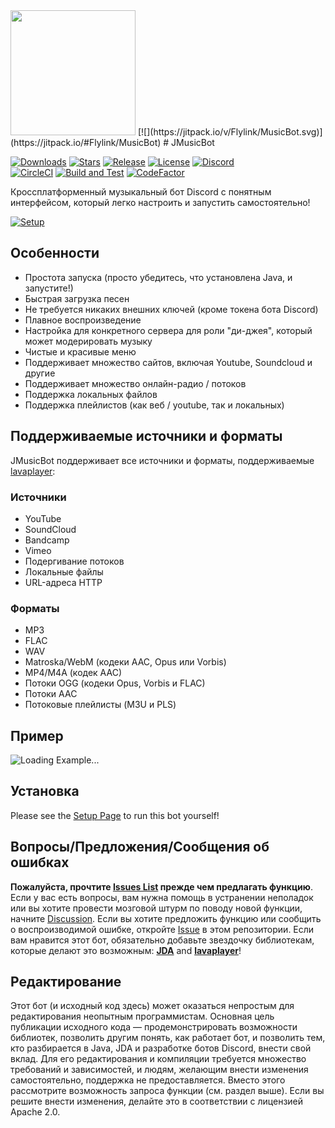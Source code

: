 <img src="https://i.imgur.com/zrE80HY.png" height="200" width="200" alt="">
[![](https://jitpack.io/v/Flylink/MusicBot.svg)](https://jitpack.io/#Flylink/MusicBot)
# JMusicBot

[![Downloads](https://img.shields.io/github/downloads/jagrosh/MusicBot/total.svg)](https://github.com/jagrosh/MusicBot/releases/latest)
[![Stars](https://img.shields.io/github/stars/jagrosh/MusicBot.svg)](https://github.com/jagrosh/MusicBot/stargazers)
[![Release](https://img.shields.io/github/release/jagrosh/MusicBot.svg)](https://github.com/jagrosh/MusicBot/releases/latest)
[![License](https://img.shields.io/github/license/jagrosh/MusicBot.svg)](https://github.com/jagrosh/MusicBot/blob/master/LICENSE)
[![Discord](https://discordapp.com/api/guilds/147698382092238848/widget.png)](https://discord.gg/0p9LSGoRLu6Pet0k)<br>
[![CircleCI](https://dl.circleci.com/status-badge/img/gh/jagrosh/MusicBot/tree/master.svg?style=svg)](https://dl.circleci.com/status-badge/redirect/gh/jagrosh/MusicBot/tree/master)
[![Build and Test](https://github.com/jagrosh/MusicBot/actions/workflows/build-and-test.yml/badge.svg)](https://github.com/jagrosh/MusicBot/actions/workflows/build-and-test.yml)
[![CodeFactor](https://www.codefactor.io/repository/github/jagrosh/musicbot/badge)](https://www.codefactor.io/repository/github/jagrosh/musicbot)

Кроссплатформенный музыкальный бот Discord с понятным интерфейсом, который легко настроить и запустить самостоятельно!

[![Setup](http://i.imgur.com/VvXYp5j.png)](https://jmusicbot.com/setup)

## Особенности
  * Простота запуска (просто убедитесь, что установлена Java, и запустите!)
  * Быстрая загрузка песен
  * Не требуется никаких внешних ключей (кроме токена бота Discord)
  * Плавное воспроизведение
  * Настройка для конкретного сервера для роли "ди-джея", который может модерировать музыку
  * Чистые и красивые меню
  * Поддерживает множество сайтов, включая Youtube, Soundcloud и другие
  * Поддерживает множество онлайн-радио / потоков
  * Поддержка локальных файлов
  * Поддержка плейлистов (как веб / youtube, так и локальных)

## Поддерживаемые источники и форматы
JMusicBot поддерживает все источники и форматы, поддерживаемые [lavaplayer](https://github.com/sedmelluq/lavaplayer#supported-formats):
### Источники
 * YouTube
 * SoundCloud
 * Bandcamp
 * Vimeo
 * Подергивание потоков
 * Локальные файлы
 * URL-адреса HTTP
### Форматы
 * MP3
 * FLAC
 * WAV
 * Matroska/WebM (кодеки AAC, Opus или Vorbis)
 * MP4/M4A (кодек AAC)
 * Потоки OGG (кодеки Opus, Vorbis и FLAC)
 * Потоки AAC
 * Потоковые плейлисты (M3U и PLS)

## Пример
![Loading Example...](https://i.imgur.com/kVtTKvS.gif)

## Установка
Please see the [Setup Page](https://jmusicbot.com/setup) to run this bot yourself!

## Вопросы/Предложения/Сообщения об ошибках
**Пожалуйста, прочтите [Issues List](https://github.com/jagrosh/MusicBot/issues) прежде чем предлагать функцию**. Если у вас есть вопросы, вам нужна помощь в устранении неполадок или вы хотите провести мозговой штурм по поводу новой функции, начните [Discussion](https://github.com/jagrosh/MusicBot/discussions). Если вы хотите предложить функцию или сообщить о воспроизводимой ошибке, откройте [Issue](https://github.com/jagrosh/MusicBot/issues) в этом репозитории. Если вам нравится этот бот, обязательно добавьте звездочку библиотекам, которые делают это возможным: [**JDA**](https://github.com/DV8FromTheWorld/JDA) and [**lavaplayer**](https://github.com/sedmelluq/lavaplayer)!

## Редактирование
Этот бот (и исходный код здесь) может оказаться непростым для редактирования неопытным программистам. Основная цель публикации исходного кода — продемонстрировать возможности библиотек, позволить другим понять, как работает бот, и позволить тем, кто разбирается в Java, JDA и разработке ботов Discord, внести свой вклад. Для его редактирования и компиляции требуется множество требований и зависимостей, и людям, желающим внести изменения самостоятельно, поддержка не предоставляется. Вместо этого рассмотрите возможность запроса функции (см. раздел выше). Если вы решите внести изменения, делайте это в соответствии с лицензией Apache 2.0.

